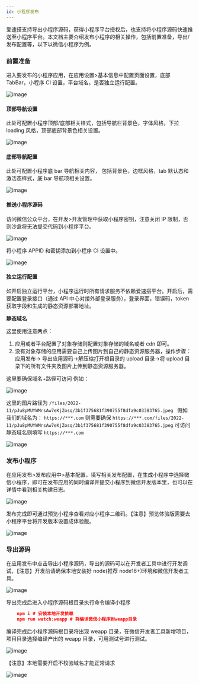 ```yaml
---
id: 小程序发布
---
```


爱速搭支持导出小程序源码，获得小程序平台授权后，也支持将小程序源码快速推送至小程序平台。本文档主要介绍发布小程序的相关操作，包括前置准备，导出/发布配置等，以下以微信小程序为例。

### 前置准备

进入要发布的小程序应用，在应用设置>基本信息中配置页面设置，底部 TabBar，小程序 CI 设置，平台域名，是否独立运行配置。

![image](/img/移动应用/小程序/发布小程序/fabu-01.jpg)

#### 顶部导航设置

此处可配置小程序顶部/底部相关样式，包括导航栏背景色，字体风格，下拉 loading 风格，顶部底部背景色相关设置。

![image](/img/移动应用/小程序/发布小程序/fabu-02.png)

#### 底部导航配置

此处可配置小程序底 bar 导航相关内容， 包括背景色，边框风格，tab 默认态和激活态样式，底 bar 导航项相关设置。

![image](/img/移动应用/小程序/发布小程序/fabu-03.png)

#### 推送小程序源码

访问微信公众平台，在开发>开发管理中获取小程序密钥，注意关闭 IP 限制，否则沙盒将无法提交代码到小程序平台。

![image](/img/移动应用/小程序/发布小程序/fabu-04.png)

将小程序 APPID 和密钥添加到小程序 CI 设置中。

![image](/img/移动应用/小程序/发布小程序/fabu-05.png)

#### 独立运行配置

如开启独立运行平台，小程序运行时所有请求服务不依赖爱速搭平台。开启后，需要配置登录接口（通过 API 中心对接外部登录服务），登录界面，错误码，token 获取字段和生成的静态资源部署地址。

**静态域名**

这里使用注意两点：

1. 应用或者平台配置了对象存储则配置对象存储的域名或者 cdn 即可。
2. 没有对象存储的应用需要自己上传图片到自己的静态资源服务器，操作步骤： 应用发布-> 导出应用源码->解压缩打开根目录的 upload 目录->将 upload 目录下的所有文件夹及图片上传到静态资源服务器。

这里要确保域名+路径可访问 例如：

![image](/img/移动应用/小程序/发布小程序/fabu-12.png)

这里的图片路径为 `/files/2022-11/pJu8pMUYWMrsAw7eKjZosq/3b1f375681f390755f8dfa9c03383765.jpeg `
假如我们的域名为： `https://***.com`
则需要确保 `https://***.com/files/2022-11/pJu8pMUYWMrsAw7eKjZosq/3b1f375681f390755f8dfa9c03383765.jpeg` 可访问
静态域名则填写 `https://***.com`

![image](/img/移动应用/小程序/发布小程序/fabu-06.png)

### 发布小程序

在应用发布>发布应用中>基本配置，填写相关发布配置，在生成小程序中选择微信小程序，即可在发布应用的同时编译并提交小程序到微信开发版本里，也可以在详情中看到相关构建日志。

![image](/img/移动应用/小程序/发布小程序/fabu-07.png)

发布完成即可通过预览小程序查看对应小程序二维码。【注意】预览体验版需要去小程序平台将开发版本设置成体验版。

![image](/img/移动应用/小程序/发布小程序/fabu-08.png)

### 导出源码

在应用发布中点击导出小程序源码，导出的源码可以在开发者工具中进行开发调试，【注意】开发前请确保本地安装好 node(推荐 node16+)环境和微信开发者工具。

![image](/img/移动应用/小程序/发布小程序/fabu-09.png)

导出完成后进入小程序源码根目录执行命令编译小程序

```json
    npm i # 安装本地开发依赖
    npm run watch:weapp # 将编译微信小程序到weapp目录
```

编译完成后小程序源码根目录将出现 weapp 目录，在微信开发者工具新增项目，项目目录选择编译产出的 weapp 目录，可用测试号进行测试。

![image](/img/移动应用/小程序/发布小程序/fabu-10.png)

【注意】本地需要开启不校验域名才能正常请求

![image](/img/移动应用/小程序/发布小程序/fabu-11.png)
